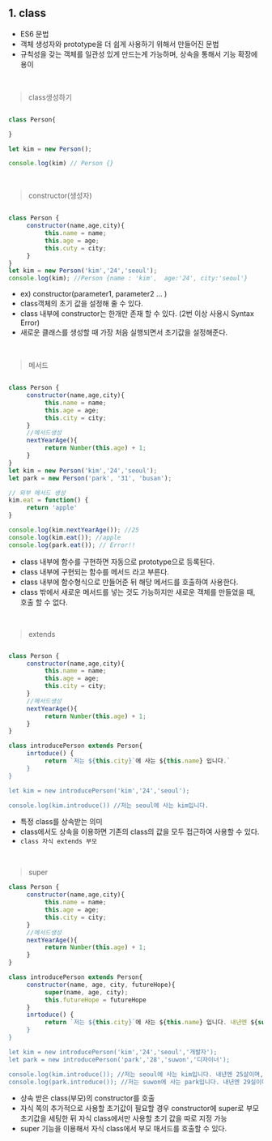 ## 1. class
- ES6 문법
- 객체 생성자와 prototype을 더 쉽게 사용하기 위해서 만들어진 문법
- 규칙성을 갖는 객체를 일관성 있게 만드는게 가능하며, 상속을 통해서 기능 확장에 용이

<br>

> class생성하기
```javascript

class Person{

}

let kim = new Person();

console.log(kim) // Person {}  

```

<br>

> constructor(생성자)

```javascript

class Person {
     constructor(name,age,city){
          this.name = name;
          this.age = age;
          this.cuty = city;
     }
}
let kim = new Person('kim','24','seoul');
console.log(kim); //Person {name : 'kim',  age:'24', city:'seoul'}

```
- ex) constructor(parameter1, parameter2 ... )
- class객체의 초기 값을 설정해 줄 수 있다. 
- class 내부에 constructor는 한개만 존재 할 수 있다. (2번 이상 사용시 Syntax Error)
- 새로운 클래스를 생성할 때 가장 처음 실행되면서 초기값을 설정해준다.

<br>

> 메서드

```javascript

class Person {
     constructor(name,age,city){
          this.name = name;
          this.age = age;
          this.city = city;
     }
     //메서드생성
     nextYearAge(){
          return Number(this.age) + 1;
     }
}
let kim = new Person('kim','24','seoul');
let park = new Person('park', '31', 'busan'); 

// 외부 메서드 생성 
kim.eat = function() {
     return 'apple'
}

console.log(kim.nextYearAge()); //25
console.log(kim.eat()); //apple
console.log(park.eat()); // Error!!

```
- class 내부에 함수를 구현하면 자동으로 prototype으로 등록된다.
- class 내부에 구현되는 함수를 메서드 라고 부른다.
- class 내부에 함수형식으로 만들어준 뒤 해당 메서드를 호출하여 사용한다. 
- class 밖에서 새로운 메서드를 넣는 것도 가능하지만 새로운 객체를 만들었을 때, 호출 할 수 없다.

<br>

> extends
```javascript

class Person {
     constructor(name,age,city){
          this.name = name;
          this.age = age;
          this.city = city;
     }
     //메서드생성
     nextYearAge(){
          return Number(this.age) + 1;
     }
}

class introducePerson extends Person{
     inrtoduce() {
          return `저는 ${this.city}`에 사는 ${this.name} 입니다.`
     }
}

let kim = new introducePerson('kim','24','seoul');

console.log(kim.introduce()) //저는 seoul에 사는 kim입니다.
```
- 특정 class를 상속받는 의미
- class에서도 상속을 이용하면 기존의 class의 값을 모두 접근하여 사용할 수 있다.
- ```class 자식 extends 부모```

<br>

> super

```javascript
class Person {
     constructor(name,age,city){
          this.name = name;
          this.age = age;
          this.city = city;
     }
     //메서드생성
     nextYearAge(){
          return Number(this.age) + 1;
     }
}

class introducePerson extends Person{
     constructor(name, age, city, futureHope){
          super(name, age, city);
          this.futureHope = futureHope
     }
     inrtoduce() {
          return `저는 ${this.city}`에 사는 ${this.name} 입니다. 내년엔 ${super.nextYearAge()}살이며, 장래희망은 ${this.futureHope}입니다.`
     }
}

let kim = new introducePerson('kim','24','seoul','개발자');
let park = new introducePerson('park','28','suwon','디자이너');

console.log(kim.introduce()); //저는 seoul에 사는 kim입니다. 내년엔 25살이며, 장래희망은 개발자입니다.
console.log(park.introduce()); //저는 suwon에 사는 park입니다. 내년엔 29실이며, 장래희망은 디자이너입니다.


```

- 상속 받은 class(부모)의 constructor를 호출 
- 자식 쪽의 추가적으로 사용할 초기값이 필요할 경우 constructor에 super로 부모 초기값을 세팅한 뒤 자식 class에서만 사용할 초기 값을 따로 지정 가능
- super 기능을 이용해서 자식 class에서 부모 매서드를 호출할 수 있다. 







